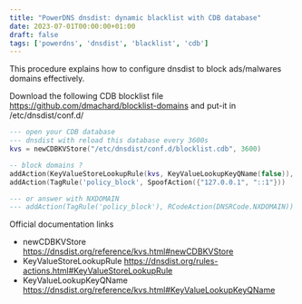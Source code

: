 ```yaml
---
title: "PowerDNS dnsdist: dynamic blacklist with CDB database"
date: 2023-07-01T00:00:00+01:00
draft: false
tags: ['powerdns', 'dnsdist', 'blacklist', 'cdb']
---
```


This procedure explains how to configure dnsdist to block ads/malwares domains effectively.

Download the following CDB blocklist file https://github.com/dmachard/blocklist-domains 
and put-it in /etc/dnsdist/conf.d/


```lua
--- open your CDB database 
--- dnsdist with reload this database every 3600s
kvs = newCDBKVStore("/etc/dnsdist/conf.d/blocklist.cdb", 3600)

-- block domains ?
addAction(KeyValueStoreLookupRule(kvs, KeyValueLookupKeyQName(false)), SetTagAction('policy_block'))
addAction(TagRule('policy_block', SpoofAction({"127.0.0.1", "::1"}))

--- or answer with NXDOMAIN
--- addAction(TagRule('policy_block'), RCodeAction(DNSRCode.NXDOMAIN))
```

Official documentation links

- newCDBKVStore https://dnsdist.org/reference/kvs.html#newCDBKVStore
- KeyValueStoreLookupRule https://dnsdist.org/rules-actions.html#KeyValueStoreLookupRule
- KeyValueLookupKeyQName https://dnsdist.org/reference/kvs.html#KeyValueLookupKeyQName
